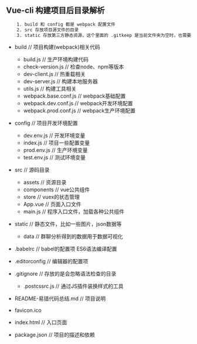 ## Vue-cli 构建项目后目录解析

```bash
    1. build 和 config 都是 webpack 配置文件
    2. src 存放项目源文件的目录
    3. static 存放第三方静态资源，这个里面的 .gitkeep 是当前文件夹为空时，也需要上传到服务器
```

- build                            // 项目构建(webpack)相关代码
    + build.js                     // 生产环境构建代码
    + check-version.js             // 检查node、npm等版本
    + dev-client.js                // 热重载相关
    + dev-server.js                // 构建本地服务器
    + utils.js                     // 构建工具相关
    + webpack.base.conf.js         // webpack基础配置
    + webpack.dev.conf.js          // webpack开发环境配置
    + webpack.prod.conf.js         // webpack生产环境配置

- config                           // 项目开发环境配置
    + dev.env.js                   // 开发环境变量
    + index.js                     // 项目一些配置变量
    + prod.env.js                  // 生产环境变量
    + test.env.js                  // 测试环境变量

- src                              // 源码目录
    + assets                       // 资源目录
    + components                   // vue公共组件
    + store                        // vuex的状态管理
    + App.vue                      // 页面入口文件
    + main.js                      // 程序入口文件，加载各种公共组件

- static                           // 静态文件，比如一些图片，json数据等
    + data                         // 群聊分析得到的数据用于数据可视化

- .babelrc                         // babel的配置项 ES6语法编译配置
- .editorconfig                    // 编辑器的配置项
- .gitignore                       // 存放的是会忽略语法检查的目录
    + .postcssrc.js                // 通过JS插件装换样式的工具
- README-易错代码总结.md                        // 项目说明
- favicon.ico
- index.html                       // 入口页面
- package.json                     // 项目的描述和依赖


